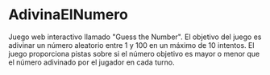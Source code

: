 # AdivinaElNumero
Juego web interactivo llamado "Guess the Number". El objetivo del juego es adivinar un número aleatorio entre 1 y 100 en un máximo de 10 intentos. El juego proporciona pistas sobre si el número objetivo es mayor o menor que el número adivinado por el jugador en cada turno.

